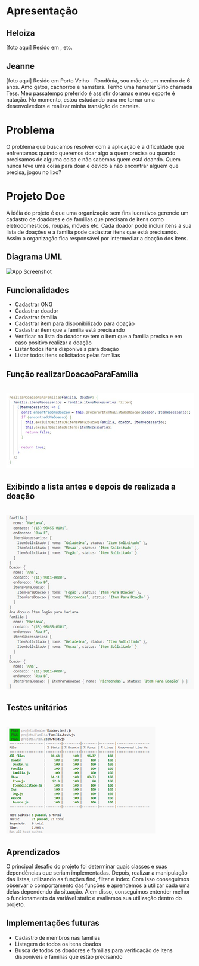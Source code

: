 # Apresentação
## Heloiza
[foto aqui]
Resido em ,  etc.

## Jeanne
[foto aqui]
Resido em Porto Velho - Rondônia, sou mãe de um menino de 6 anos. 
Amo gatos, cachorros e hamsters. Tenho uma hamster Sírio chamada Tess. 
Meu passatempo preferido é assistir doramas e meu esporte é natação.
No momento, estou estudando para me tornar uma desenvolvedora e realizar minha transição de carreira. 


# Problema
O problema que buscamos resolver com a aplicação é a dificuldade que enfrentamos quando queremos doar algo a quem precisa ou quando precisamos de alguma coisa e não sabemos quem está doando.
Quem nunca teve uma coisa para doar e devido a não encontrar alguem que precisa, jogou no lixo?

# Projeto Doe

A idéia do projeto é que uma organização sem fins lucrativos gerencie um cadastro de doadores e de familias que precisam de itens como eletrodomésticos, roupas, móveis etc.
Cada doador pode incluir itens a sua lista de doações e a familia pode cadastrar itens que está precisando. Assim a organização fica responsável por intermediar a doação dos itens.

## Diagrama UML
![App Screenshot](https://via.placeholder.com/468x300?text=App+Screenshot+Here)

## Funcionalidades
- Cadastrar ONG
- Cadastrar doador
- Cadastrar familia
- Cadastrar item para disponibilizado para doação
- Cadastrar item que a família está precisando
- Verificar na lista do doador se tem o item que a familia precisa e em caso positivo realizar a doação
- Listar todos itens disponiveis para doação
- Listar todos itens solicitados pelas famílias

## Função realizarDoacaoParaFamilia
<h1>
  <img src="IMG/realizarDOacaoParaFamilia.PNG" alt="Função realizar doação para familia" width="800">
</h1>


## Exibindo a lista antes e depois de realizada a doação
<h1>
  <img src="IMG/doacao.PNG" alt="listas antes e depois da doação" width="800">
</h1>

## Testes unitários
<h1>
  <img src="img/tests.png" alt="lista depois da daoação" width="400">
</h1>

## Aprendizados

O principal desafio do projeto foi determinar quais classes e suas dependências que seriam implementadas. 
Depois, realizar a manipulação das listas, utilizando as funções find, filter e index. Com isso 
conseguimos observar o comportamento das funções e aprendemos a utilizar cada uma delas dependendo da situação.
Alem disso, conseguimos entender melhor o funcionamento da variável static e avaliamos sua utilização dentro do projeto.

## Implementações futuras

- Cadastro de membros nas familias
- Listagem de todos os itens doados
- Busca de todos os doadores e familias para verificação de itens disponíveis e familias que estão precisando

